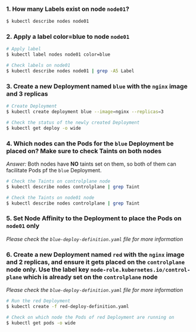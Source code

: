 ### 1. How many Labels exist on node `node01`?

```bash
$ kubectl describe nodes node01
```

### 2. Apply a label color=blue to node `node01`

```bash
# Apply label
$ kubectl label nodes node01 color=blue

# Check labels on node01
$ kubectl describe nodes node01 | grep -A5 Label
```

### 3. Create a new Deployment named `blue` with the `nginx` image and 3 replicas

```bash
# Create Deployment
$ kubectl create deployment blue --image=nginx --replicas=3

# Check the status of the newly created Deployment
$ kubectl get deploy -o wide
```

### 4. Which nodes can the Pods for the `blue` Deployment be placed on? Make sure to check Taints on both nodes

*Answer:* Both nodes have **NO** taints set on them, so both of them can facilitate Pods pf the `blue` Deployment.

```bash
# Check the Taints on controlplane node
$ kubectl describe nodes controlplane | grep Taint

# Check the Taints on node01 node
$ kubectl describe nodes controlplane | grep Taint
```

### 5. Set Node Affinity to the Deployment to place the Pods on `node01` only

*Please check the `blue-deploy-definition.yaml` file for more information*

### 6. Create a new Deployment named `red` with the `nginx` image and 2 replicas, and ensure it gets placed on the `controlplane` node only. Use the label key `node-role.kubernetes.io/control-plane` which is already set on the `controlplane` node

*Please check the `blue-deploy-definition.yaml` file for more information*

```bash
# Run the red Deployment
$ kubectl create -f red-deploy-definition.yaml

# Check on which node the Pods of red Deployment are running on
$ kubectl get pods -o wide
```
